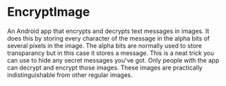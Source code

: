 # EncryptImage
An Android app that encrypts and decrypts text messages in images. It does this by storing every character of the message in the alpha bits of several pixels in the image. The alpha bits are normally used to store transparancy but in this case it stores a message. This is a neat trick you can use to hide any secret messages you've got. Only people with the app can decrypt and encrypt those images. These images are practically indistinguishable from other regular images.
